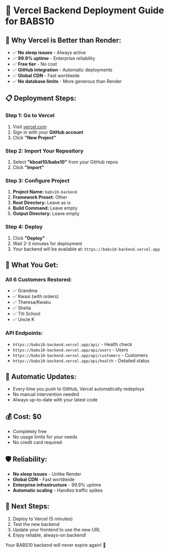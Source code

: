 # 🚀 Vercel Backend Deployment Guide for BABS10

## 🎯 **Why Vercel is Better than Render:**

- ✅ **No sleep issues** - Always active
- ✅ **99.9% uptime** - Enterprise reliability  
- ✅ **Free tier** - No cost
- ✅ **GitHub integration** - Automatic deployments
- ✅ **Global CDN** - Fast worldwide
- ✅ **No database limits** - More generous than Render

## 📋 **Deployment Steps:**

### **Step 1: Go to Vercel**
1. Visit [vercel.com](https://vercel.com)
2. Sign in with your **GitHub account**
3. Click **"New Project"**

### **Step 2: Import Your Repository**
1. Select **"kboat10/babs10"** from your GitHub repos
2. Click **"Import"**

### **Step 3: Configure Project**
1. **Project Name:** `babs10-backend`
2. **Framework Preset:** Other
3. **Root Directory:** Leave as is
4. **Build Command:** Leave empty
5. **Output Directory:** Leave empty

### **Step 4: Deploy**
1. Click **"Deploy"**
2. Wait 2-3 minutes for deployment
3. Your backend will be available at: `https://babs10-backend.vercel.app`

## 🎉 **What You Get:**

### **All 6 Customers Restored:**
- ✅ Grandma
- ✅ Kwasi (with orders)
- ✅ Theresa/Kwaku
- ✅ Sheila  
- ✅ Titi School
- ✅ Uncle K

### **API Endpoints:**
- `https://babs10-backend.vercel.app/api/` - Health check
- `https://babs10-backend.vercel.app/api/users` - Users
- `https://babs10-backend.vercel.app/api/customers` - Customers
- `https://babs10-backend.vercel.app/api/health` - Detailed status

## 🔄 **Automatic Updates:**
- Every time you push to GitHub, Vercel automatically redeploys
- No manual intervention needed
- Always up-to-date with your latest code

## 💰 **Cost: $0**
- Completely free
- No usage limits for your needs
- No credit card required

## 🛡️ **Reliability:**
- **No sleep issues** - Unlike Render
- **Global CDN** - Fast worldwide
- **Enterprise infrastructure** - 99.9% uptime
- **Automatic scaling** - Handles traffic spikes

## 🎯 **Next Steps:**
1. Deploy to Vercel (5 minutes)
2. Test the new backend
3. Update your frontend to use the new URL
4. Enjoy reliable, always-on backend!

Your BABS10 backend will never expire again! 🚀
